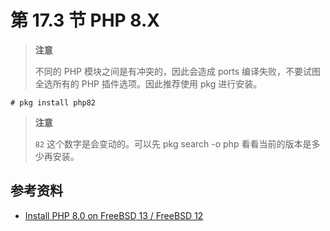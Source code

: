# 第 17.3 节 PHP 8.X

> **注意**
>
> 不同的 PHP 模块之间是有冲突的，因此会造成 ports 编译失败，不要试图全选所有的 PHP 插件选项。因此推荐使用 pkg 进行安装。

```shell-session
# pkg install php82
```

> **注意**
>
> `82` 这个数字是会变动的。可以先 pkg search -o php 看看当前的版本是多少再安装。

## 参考资料

* [Install PHP 8.0 on FreeBSD 13 / FreeBSD 12](https://computingforgeeks.com/how-to-install-php-8-on-freebsd-system/)

